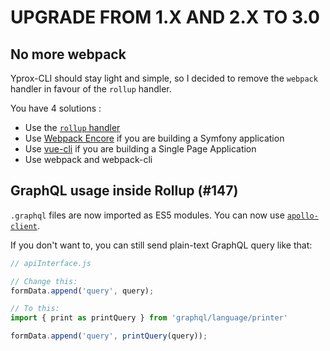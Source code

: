 # UPGRADE FROM 1.X AND 2.X TO 3.0

## No more webpack 

Yprox-CLI should stay light and simple, so I decided to remove the `webpack` handler in favour of the `rollup` handler.

You have 4 solutions :

- Use the [`rollup` handler](https://yprox-cli.netlify.com/handlers.html#rollup)
- Use [Webpack Encore](https://github.com/symfony/webpack-encore) if you are building a Symfony application
- Use [vue-cli](https://github.com/vuejs/vue-cli) if you are building a Single Page Application
- Use webpack and webpack-cli

## GraphQL usage inside Rollup (#147)

`.graphql` files are now imported as ES5 modules. You can now use [`apollo-client`](https://github.com/apollographql/apollo-client).

If you don't want to, you can still send plain-text GraphQL query like that:

```js
// apiInterface.js

// Change this:
formData.append('query', query);

// To this:
import { print as printQuery } from 'graphql/language/printer'

formData.append('query', printQuery(query));
```
